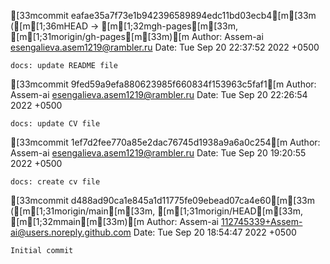 [33mcommit eafae35a7f73e1b942396589894edc11bd03ecb4[m[33m ([m[1;36mHEAD -> [m[1;32mgh-pages[m[33m, [m[1;31morigin/gh-pages[m[33m)[m
Author: Assem-ai <esengalieva.asem1219@rambler.ru>
Date:   Tue Sep 20 22:37:52 2022 +0500

    docs: update README file

[33mcommit 9fed59a9efa880623985f660834f153963c5faf1[m
Author: Assem-ai <esengalieva.asem1219@rambler.ru>
Date:   Tue Sep 20 22:26:54 2022 +0500

    docs: update CV file

[33mcommit 1ef7d2fee770a85e2dac76745d1938a9a6a0c254[m
Author: Assem-ai <esengalieva.asem1219@rambler.ru>
Date:   Tue Sep 20 19:20:55 2022 +0500

    docs: create cv file

[33mcommit d488ad90ca1e845a1d11775fe09ebead07ca4e60[m[33m ([m[1;31morigin/main[m[33m, [m[1;31morigin/HEAD[m[33m, [m[1;32mmain[m[33m)[m
Author: Assem-ai <112745339+Assem-ai@users.noreply.github.com>
Date:   Tue Sep 20 18:54:47 2022 +0500

    Initial commit

